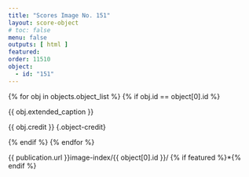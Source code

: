 ```yaml
---
title: "Scores Image No. 151"
layout: score-object
# toc: false
menu: false
outputs: [ html ]
featured: 
order: 11510
object:
  - id: "151"
---
```


{% for obj in objects.object_list %}
{% if obj.id == object[0].id %}

{{ obj.extended_caption }}

{{ obj.credit }} {.object-credit}

{% endif %}
{% endfor %}

<div class="object-credit object-url is-print-only">

{{ publication.url }}image-index/{{ object[0].id }}/ {% if featured %}*{% endif %}

</div>
